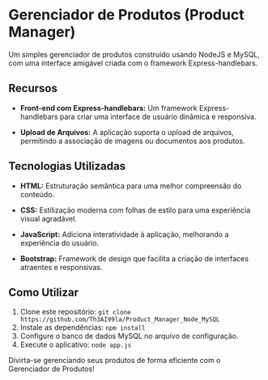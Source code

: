 # Gerenciador de Produtos (Product Manager)

Um simples gerenciador de produtos construído usando NodeJS e MySQL, com uma interface amigável criada com o framework Express-handlebars.

## Recursos

- **Front-end com Express-handlebars:** Um framework Express-handlebars para criar uma interface de usuário dinâmica e responsiva.

- **Upload de Arquivos:** A aplicação suporta o upload de arquivos, permitindo a associação de imagens ou documentos aos produtos.

## Tecnologias Utilizadas

- **HTML:** Estruturação semântica para uma melhor compreensão do conteúdo.

- **CSS:** Estilização moderna com folhas de estilo para uma experiência visual agradável.

- **JavaScript:** Adiciona interatividade à aplicação, melhorando a experiência do usuário.

- **Bootstrap:** Framework de design que facilita a criação de interfaces atraentes e responsivas.

## Como Utilizar

1. Clone este repositório: `git clone https://github.com/Th3AI99la/Product_Manager_Node_MySQL`
2. Instale as dependências: `npm install`
3. Configure o banco de dados MySQL no arquivo de configuração.
4. Execute o aplicativo: `node app.js`

Divirta-se gerenciando seus produtos de forma eficiente com o Gerenciador de Produtos!
